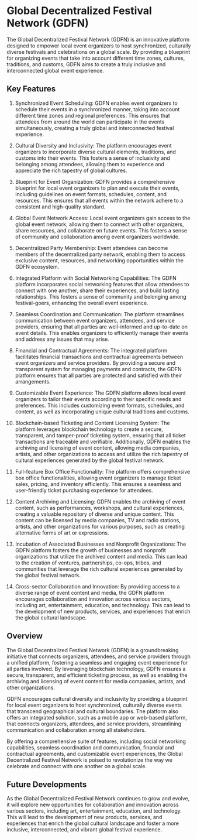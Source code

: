 # Global Decentralized Festival Network (GDFN)

The Global Decentralized Festival Network (GDFN) is an innovative platform designed to empower local event organizers to host synchronized, culturally diverse festivals and celebrations on a global scale. By providing a blueprint for organizing events that take into account different time zones, cultures, traditions, and customs, GDFN aims to create a truly inclusive and interconnected global event experience.

## Key Features

1.  Synchronized Event Scheduling: GDFN enables event organizers to schedule their events in a synchronized manner, taking into account different time zones and regional preferences. This ensures that attendees from around the world can participate in the events simultaneously, creating a truly global and interconnected festival experience.

2.  Cultural Diversity and Inclusivity: The platform encourages event organizers to incorporate diverse cultural elements, traditions, and customs into their events. This fosters a sense of inclusivity and belonging among attendees, allowing them to experience and appreciate the rich tapestry of global cultures.

3.  Blueprint for Event Organization: GDFN provides a comprehensive blueprint for local event organizers to plan and execute their events, including guidelines on event formats, schedules, content, and resources. This ensures that all events within the network adhere to a consistent and high-quality standard.

4.  Global Event Network Access: Local event organizers gain access to the global event network, allowing them to connect with other organizers, share resources, and collaborate on future events. This fosters a sense of community and collaboration among event organizers worldwide.

5.  Decentralized Party Membership: Event attendees can become members of the decentralized party network, enabling them to access exclusive content, resources, and networking opportunities within the GDFN ecosystem.

6.  Integrated Platform with Social Networking Capabilities: The GDFN platform incorporates social networking features that allow attendees to connect with one another, share their experiences, and build lasting relationships. This fosters a sense of community and belonging among festival-goers, enhancing the overall event experience.

7.  Seamless Coordination and Communication: The platform streamlines communication between event organizers, attendees, and service providers, ensuring that all parties are well-informed and up-to-date on event details. This enables organizers to efficiently manage their events and address any issues that may arise.

8.  Financial and Contractual Agreements: The integrated platform facilitates financial transactions and contractual agreements between event organizers and service providers. By providing a secure and transparent system for managing payments and contracts, the GDFN platform ensures that all parties are protected and satisfied with their arrangements.

9.  Customizable Event Experience: The GDFN platform allows local event organizers to tailor their events according to their specific needs and preferences. This includes customizing event formats, schedules, and content, as well as incorporating unique cultural traditions and customs.

10.  Blockchain-based Ticketing and Content Licensing System: The platform leverages blockchain technology to create a secure, transparent, and tamper-proof ticketing system, ensuring that all ticket transactions are traceable and verifiable. Additionally, GDFN enables the archiving and licensing of event content, allowing media companies, artists, and other organizations to access and utilize the rich tapestry of cultural experiences generated by the global festival network.

11.  Full-feature Box Office Functionality: The platform offers comprehensive box office functionalities, allowing event organizers to manage ticket sales, pricing, and inventory efficiently. This ensures a seamless and user-friendly ticket purchasing experience for attendees.

12.  Content Archiving and Licensing: GDFN enables the archiving of event content, such as performances, workshops, and cultural experiences, creating a valuable repository of diverse and unique content. This content can be licensed by media companies, TV and radio stations, artists, and other organizations for various purposes, such as creating alternative forms of art or expressions.

13.  Incubation of Associated Businesses and Nonprofit Organizations: The GDFN platform fosters the growth of businesses and nonprofit organizations that utilize the archived content and media. This can lead to the creation of ventures, partnerships, co-ops, tribes, and communities that leverage the rich cultural experiences generated by the global festival network.

14.  Cross-sector Collaboration and Innovation: By providing access to a diverse range of event content and media, the GDFN platform encourages collaboration and innovation across various sectors, including art, entertainment, education, and technology. This can lead to the development of new products, services, and experiences that enrich the global cultural landscape.

## Overview

The Global Decentralized Festival Network (GDFN) is a groundbreaking initiative that connects organizers, attendees, and service providers through a unified platform, fostering a seamless and engaging event experience for all parties involved. By leveraging blockchain technology, GDFN ensures a secure, transparent, and efficient ticketing process, as well as enabling the archiving and licensing of event content for media companies, artists, and other organizations.

GDFN encourages cultural diversity and inclusivity by providing a blueprint for local event organizers to host synchronized, culturally diverse events that transcend geographical and cultural boundaries. The platform also offers an integrated solution, such as a mobile app or web-based platform, that connects organizers, attendees, and service providers, streamlining communication and collaboration among all stakeholders.

By offering a comprehensive suite of features, including social networking capabilities, seamless coordination and communication, financial and contractual agreements, and customizable event experiences, the Global Decentralized Festival Network is poised to revolutionize the way we celebrate and connect with one another on a global scale.

## Future Developments

As the Global Decentralized Festival Network continues to grow and evolve, it will explore new opportunities for collaboration and innovation across various sectors, including art, entertainment, education, and technology. This will lead to the development of new products, services, and experiences that enrich the global cultural landscape and foster a more inclusive, interconnected, and vibrant global festival experience.